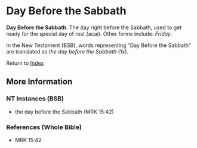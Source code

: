 # Day Before the Sabbath
**Day Before the Sabbath**. 
The day right before the Sabbath, used to get ready for the special day of rest (acai). 
Other forms include: 
*Friday*. 




In the New Testament (BSB), words representing “Day Before the Sabbath” are translated as 
*the day before the Sabbath* (1x). 


Return to [Index](00-Index.md)

## More Information

### NT Instances (BSB)

* the day before the Sabbath (MRK 15:42)



### References (Whole Bible)

* MRK 15:42



